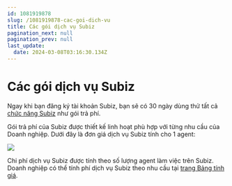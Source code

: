 ```yaml
---
id: 1081919878
slug: /1081919878-cac-goi-dich-vu
title: Các gói dịch vụ Subiz
pagination_next: null
pagination_prev: null
last_update:
  date: 2024-03-08T03:16:30.134Z
---
```


# Các gói dịch vụ Subiz




Ngay khi bạn đăng ký tài khoản Subiz, bạn sẽ có 30 ngày dùng thử tất cả [chức năng Subiz](https://subiz.com.vn/docs/352944605-bang-tinh-nang-subiz) như gói trả phí.



Gói trả phí của Subiz được thiết kế linh hoạt phù hợp với từng nhu cầu của Doanh nghiệp. Dưới đây là đơn giá dịch vụ Subiz tính cho 1 agent: 




![](https://vcdn.subiz-cdn.com/file/fisaklsnaveqhbmgkenu)




Chi phí dịch vụ Subiz được tính theo số lượng agent làm việc trên Subiz. Doanh nghiệp có thể tính phí dịch vụ Subiz theo nhu cầu tại [trang Bảng tính giá](https://subiz.com.vn/vi/calculator.html).